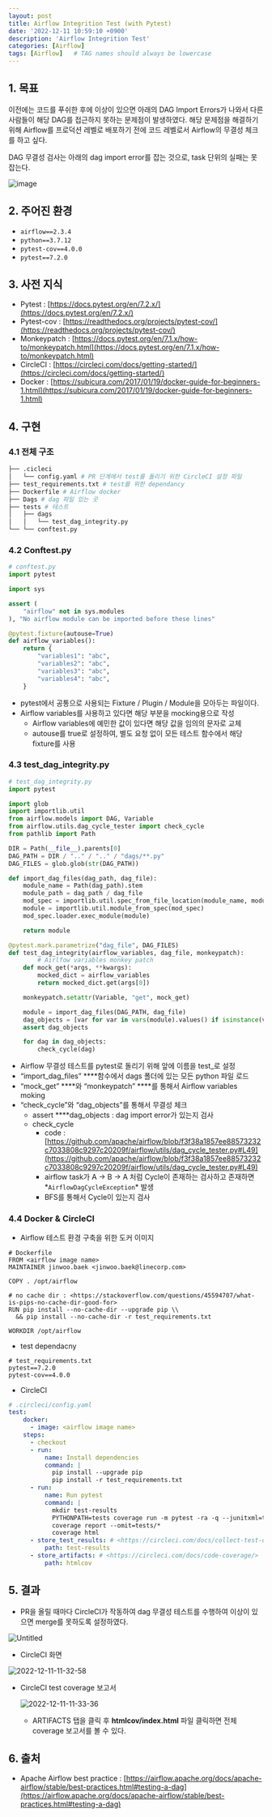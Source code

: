 ```yaml
---
layout: post
title: Airflow Integrition Test (with Pytest)
date: '2022-12-11 10:59:10 +0900'
description: 'Airflow Integrition Test'
categories: [Airflow]
tags: [Airflow]   # TAG names should always be lowercase
---
```



## 1. 목표

이전에는 코드를 푸쉬한 후에 이상이 있으면 아래의 DAG Import Errors가 나와서 다른 사람들이 해당 DAG를 접근하지 못하는 문제점이 발생하였다. 해당 문제점을 해결하기 위해 Airflow를 프로덕션 레벨로 배포하기 전에 코드 레벨로서 Airflow의 무결성 체크를 하고 싶다.

DAG 무결성 검사는 아래의 dag import error를 잡는 것으로, task 단위의 실패는 못 잡는다.

![image](https://i.ibb.co/s9ys53c/image.png)

## 2. 주어진 환경

-   `airflow==2.3.4`
-   `python==3.7.12`
-   `pytest-cov==4.0.0`
-   `pytest==7.2.0`

## 3. 사전 지식

-   Pytest : [](https://docs.pytest.org/en/7.2.x/)[https://docs.pytest.org/en/7.2.x/](https://docs.pytest.org/en/7.2.x/)
-   Pytest-cov : [](https://readthedocs.org/projects/pytest-cov/)[https://readthedocs.org/projects/pytest-cov/](https://readthedocs.org/projects/pytest-cov/)
-   Monkeypatch : [](https://docs.pytest.org/en/7.1.x/how-to/monkeypatch.html)[https://docs.pytest.org/en/7.1.x/how-to/monkeypatch.html](https://docs.pytest.org/en/7.1.x/how-to/monkeypatch.html)
-   CircleCI : [](https://circleci.com/docs/getting-started/)[https://circleci.com/docs/getting-started/](https://circleci.com/docs/getting-started/)
-   Docker : [](https://subicura.com/2017/01/19/docker-guide-for-beginners-1.html)[https://subicura.com/2017/01/19/docker-guide-for-beginners-1.html](https://subicura.com/2017/01/19/docker-guide-for-beginners-1.html)

## 4. 구현

### 4.1 전체 구조

```bash
├── .cicleci
│   └── config.yaml # PR 단계에서 test를 돌리기 위한 CircleCI 설정 파일
├── test_requirements.txt # test를 위한 dependancy
├── Dockerfile # Airflow docker
├── Dags # dag 파일 있는 곳
├── tests # 테스트
│   ├── dags
│   │   └── test_dag_integrity.py
└── └── conftest.py 
```

### 4.2 Conftest.py

```python
# conftest.py
import pytest

import sys

assert (
    "airflow" not in sys.modules
), "No airflow module can be imported before these lines"

@pytest.fixture(autouse=True)
def airflow_variables():
    return {
        "variables1": "abc",
        "variables2": "abc",
        "variables3": "abc",
        "variables4": "abc",		
    }

```

-   pytest에서 공통으로 사용되는 Fixture / Plugin / Module을 모아두는 파일이다.
-   Airflow variables를 사용하고 있다면 해당 부분을 mocking용으로 작성
    -   Airflow variables에 예민한 값이 있다면 해당 값을 임의의 문자로 교체
    -   autouse를 true로 설정하여, 별도 요청 없이 모든 테스트 함수에서 해당 fixture를 사용

### 4.3 test_dag_integrity.py

```python
# test_dag_integrity.py
import pytest

import glob
import importlib.util
from airflow.models import DAG, Variable
from airflow.utils.dag_cycle_tester import check_cycle
from pathlib import Path

DIR = Path(__file__).parents[0]
DAG_PATH = DIR / ".." / ".." / "dags/**.py"
DAG_FILES = glob.glob(str(DAG_PATH))

def import_dag_files(dag_path, dag_file):
    module_name = Path(dag_path).stem
    module_path = dag_path / dag_file
    mod_spec = importlib.util.spec_from_file_location(module_name, module_path)
    module = importlib.util.module_from_spec(mod_spec)
    mod_spec.loader.exec_module(module)

    return module

@pytest.mark.parametrize("dag_file", DAG_FILES)
def test_dag_integrity(airflow_variables, dag_file, monkeypatch):
		# Airlfow variables monkey patch
    def mock_get(*args, **kwargs):
        mocked_dict = airflow_variables
        return mocked_dict.get(args[0])

    monkeypatch.setattr(Variable, "get", mock_get)

    module = import_dag_files(DAG_PATH, dag_file)
    dag_objects = [var for var in vars(module).values() if isinstance(var, DAG)]
    assert dag_objects

    for dag in dag_objects:
        check_cycle(dag)

```

-   Airflow 무결성 테스트를 pytest로 돌리기 위해 앞에 이름을 test_로 설정
-   “import_dag_files” ****함수에서 dags 폴더에 있는 모든 python 파일 로드
-   “mock_get” ****와 “monkeypatch” ****를 통해서 Airflow variables moking
-   “check_cycle”와 “dag_objects”를 통해서 무결성 체크
    -   assert ****dag_objects : dag import error가 있는지 검사
    -   check_cycle
        -   code : [](https://github.com/apache/airflow/blob/f3f38a1857ee88573232c7033808c9297c20209f/airflow/utils/dag_cycle_tester.py#L49)[https://github.com/apache/airflow/blob/f3f38a1857ee88573232c7033808c9297c20209f/airflow/utils/dag_cycle_tester.py#L49](https://github.com/apache/airflow/blob/f3f38a1857ee88573232c7033808c9297c20209f/airflow/utils/dag_cycle_tester.py#L49)
        -   airflow task가 A → B → A 처럼 Cycle이 존재하는 검사하고 존재하면*`AirflowDagCycleException`* 발생
        -   BFS를 통해서 Cycle이 있는지 검사

### 4.4 Docker & CircleCI

-   Airflow 테스트 환경 구축을 위한 도커 이미지

```docker
# Dockerfile
FROM <airflow image name>
MAINTAINER jinwoo.baek <jinwoo.baek@linecorp.com>

COPY . /opt/airflow

# no cache dir : <https://stackoverflow.com/questions/45594707/what-is-pips-no-cache-dir-good-for>
RUN pip install --no-cache-dir --upgrade pip \\
  && pip install --no-cache-dir -r test_requirements.txt

WORKDIR /opt/airflow

```

-   test dependacny

```
# test_requirements.txt
pytest==7.2.0
pytest-cov==4.0.0

```

-   CircleCI

```yaml
# .circleci/config.yaml
test:
    docker:
      - image: <airflow image name>
    steps:
      - checkout
      - run:
          name: Install dependencies
          command: |
            pip install --upgrade pip
            pip install -r test_requirements.txt
      - run:
          name: Run pytest
          command: |
            mkdir test-results
            PYTHONPATH=tests coverage run -m pytest -ra -q --junitxml=test-results/junit.xml
            coverage report --omit=tests/*
            coverage html
      - store_test_results: # <https://circleci.com/docs/collect-test-data/#pytest>
          path: test-results
      - store_artifacts: # <https://circleci.com/docs/code-coverage/>
          path: htmlcov

```

## 5. 결과

-   PR을 올릴 때마다 CircleCI가 작동하여 dag 무결성 테스트를 수행하여 이상이 있으면 merge를 못하도록 설정하였다.
    
   ![Untitled](https://i.ibb.co/SKhvYMW/Untitled.png)
    
-   CircleCI 화면
    
![2022-12-11-11-32-58](https://i.ibb.co/XxbZn91/2022-12-11-11-32-58.png)

-   CircleCI test coverage 보고서
    
    ![2022-12-11-11-33-36](https://i.ibb.co/wWkZqC0/2022-12-11-11-33-36.png)
    
    -   ARTIFACTS 탭을 클릭 후 **htmlcov/index.html** 파일 클릭하면 전체 coverage 보고서를 볼 수 있다.

## 6. 출처

-   Apache Airflow best practice : [](https://airflow.apache.org/docs/apache-airflow/stable/best-practices.html#testing-a-dag)[https://airflow.apache.org/docs/apache-airflow/stable/best-practices.html#testing-a-dag](https://airflow.apache.org/docs/apache-airflow/stable/best-practices.html#testing-a-dag)